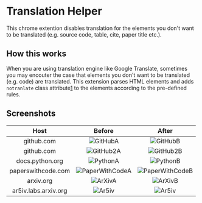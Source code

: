 # Translation Helper

This chrome extention disables translation for the elements you don't want to be translated (e.g. source code, table, cite, paper title etc.).

## How this works

When you are using translation engine like Google Translate, sometimes you may encouter the case
that elements you don't want to be translated (e.g. code) are translated.
This extension parses HTML elements and adds `notranlate` class attribute[1] to the elements according to the pre-defined rules.

[1]: https://cloud.google.com/translate/troubleshooting

## Screenshots

|        Host        |                                                          Before                                                          |                                                          After                                                           |
| :------------------: | :----------------------------------------------------------------------------------------------------------------------: | :----------------------------------------------------------------------------------------------------------------------: |
|      github.com      |    ![GitHubA](https://user-images.githubusercontent.com/36561962/200459039-cfbc60ad-7e26-4f77-bfed-d1d4aab37e05.png)     |    ![GitHubB](https://user-images.githubusercontent.com/36561962/200459051-5f9ee29f-32ff-45e2-83da-3bca5fec8e68.png)     |
|      github.com      |    ![GitHub2A](https://user-images.githubusercontent.com/36561962/200460002-ad78586e-64d8-4a81-8eab-aacd85cc5d05.png)    |    ![GitHub2B](https://user-images.githubusercontent.com/36561962/200460037-3f902d1a-1251-4049-865e-3ef9a81b76c2.png)    |
|   docs.python.org    |    ![PythonA](https://user-images.githubusercontent.com/36561962/200459718-c65ce875-71f5-47fa-9720-9b77782d1df4.png)     |    ![PythonB](https://user-images.githubusercontent.com/36561962/200459742-554e262d-7007-4f50-8d01-43a5012806a6.png)     |
|  paperswithcode.com  | ![PaperWithCodeA](https://user-images.githubusercontent.com/36561962/200461342-f1b8ed6d-9495-458f-9a2b-0576de931832.png) | ![PaperWithCodeB](https://user-images.githubusercontent.com/36561962/200461349-4662cc8a-5279-4729-b075-1447427e4958.png) |
| arxiv.org | ![ArXivA](https://user-images.githubusercontent.com/36561962/200464821-db5d5ac0-d6bf-4d1c-b07a-97e958cb6383.png) | ![ArXivB](https://user-images.githubusercontent.com/36561962/200465956-4a5ff3c2-bf3c-4c14-a509-95b8c23cb591.png) |
| ar5iv.labs.arxiv.org |     ![Ar5iv](https://user-images.githubusercontent.com/36561962/200460918-64e90a6a-d4ef-4df0-aae2-4175ec2f3dd0.png)      |     ![Ar5iv](https://user-images.githubusercontent.com/36561962/200460777-2d0e563d-84f5-4cdc-9d6b-cb1f7994f4e5.png)      |
